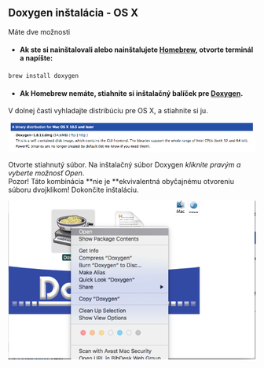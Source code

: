 ## Doxygen inštalácia - OS X

Máte dve možnosti

* #### Ak ste si nainštalovali alebo nainštalujete [Homebrew](/qt-creator/homebrew-osx.md), otvorte terminál a napíšte:

```terminal
brew install doxygen
```

* #### Ak Homebrew nemáte, stiahnite si inštalačný balíček pre [Doxygen](http://www.stack.nl/~dimitri/doxygen/download.html).

V dolnej časti vyhladajte distribúciu pre OS X, a stiahnite si ju.

![](/assets/OSX_doxygen1.png)

Otvorte stiahnutý súbor. Na inštalačný súbor Doxygen _kliknite pravým a vyberte možnosť Open_.  
Pozor! Táto kombinácia **nie je **ekvivalentná obyčajnému otvoreniu súboru dvojklikom! Dokončite inštaláciu.



![](/assets/OSX_doxygen2.png)

